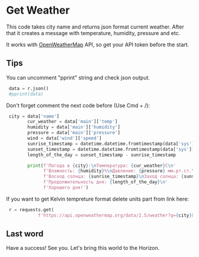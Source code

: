 # Get Weather

This code takes city name and returns json format current weather. After that it creates a message with temperature, humidity, pressure and etc. 

It works with [OpenWeatherMap](https://openweathermap.org/) API, so get your API token before the start. 

## Tips

You can uncomment "pprint" string and check json output. 

```python
 data = r.json()
 #pprint(data)
```

Don't forget comment the next code before (Use Cmd + /):

```python
 city = data['name']
        cur_weather = data['main']['temp']
        humidity = data['main']['humidity']
        pressure = data['main']['pressure']
        wind = data['wind']['speed']
        sunrise_timestamp = datetime.datetime.fromtimestamp(data['sys']['sunrise'])
        sunset_timestamp = datetime.datetime.fromtimestamp(data['sys']['sunset'])
        length_of_the_day = sunset_timestamp - sunrise_timestamp

        print(f'Погода в {city}:\nТемпература: {cur_weather}C\n'
              f'Влажность: {humidity}%\nДавление: {pressure} мм.рт.ст.\nВетер: {wind} м/с\n'
              f'Восход солнца: {sunrise_timestamp}\nЗаход солнца: {sunset_timestamp}\n'
              f'Продолжительность дня: {length_of_the_day}\n'
              f'Хорошего дня!')
```

If you want to get Kelvin tempreture format delete units part from link here:

```python
 r = requests.get(
            f'https://api.openweathermap.org/data/2.5/weather?q={city}&appid={open_weather_token}&units=metric')
```

## Last word 

Have a success! See you. Let's bring this world to the Horizon.
